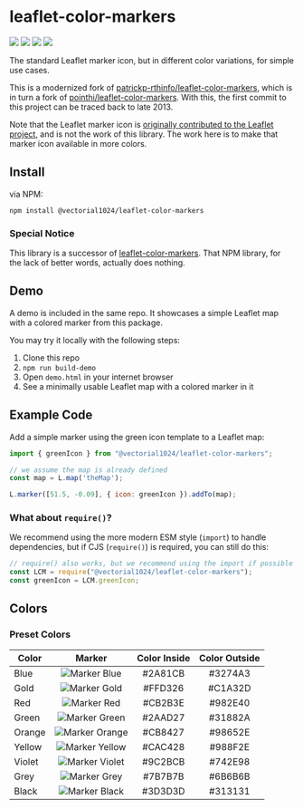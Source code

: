 # leaflet-color-markers

<img src="https://img.shields.io/npm/l/%40vectorial1024%2Fleaflet-color-markers">
<img src="https://img.shields.io/npm/v/%40vectorial1024%2Fleaflet-color-markers">
<img src="https://img.shields.io/npm/dw/%40vectorial1024%2Fleaflet-color-markers">
<img src="https://img.shields.io/badge/GitHub-repo-green?logo=github" href="https://github.com/Vectorial1024/leaflet-color-icons">

The standard Leaflet marker icon, but in different color variations, for simple use cases.

This is a modernized fork of [patrickp-rthinfo/leaflet-color-markers](https://github.com/patrickp-rthinfo/leaflet-color-markers),
which is in turn a fork of [pointhi/leaflet-color-markers](https://github.com/pointhi/leaflet-color-markers).
With this, the first commit to this project can be traced back to late 2013.

Note that the Leaflet marker icon is [originally contributed to the Leaflet project](https://github.com/Leaflet/Leaflet/blob/main/src/images/marker.svg), and is not the work of this library. The work here is to make that marker icon available in more colors.

## Install

via NPM:

```
npm install @vectorial1024/leaflet-color-markers
```

### Special Notice

This library is a successor of [leaflet-color-markers](https://www.npmjs.com/package/leaflet-color-markers). That NPM library, for the lack of better words, actually does nothing.

## Demo

A demo is included in the same repo. It showcases a simple Leaflet map with a colored marker from this package.

You may try it locally with the following steps:

1. Clone this repo
2. `npm run build-demo`
3. Open `demo.html` in your internet browser
4. See a minimally usable Leaflet map with a colored marker in it

## Example Code

Add a simple marker using the green icon template to a Leaflet map: 

```javascript
import { greenIcon } from "@vectorial1024/leaflet-color-markers";

// we assume the map is already defined
const map = L.map('theMap');

L.marker([51.5, -0.09], { icon: greenIcon }).addTo(map);
```

### What about `require()`?

We recommend using the more modern ESM style (`import`) to handle dependencies, but if CJS (`require()`) is required, you can still do this:

```javascript
// require() also works, but we recommend using the import if possible
const LCM = require("@vectorial1024/leaflet-color-markers");
const greenIcon = LCM.greenIcon;
```

## Colors

### Preset Colors

| Color | Marker | Color Inside | Color Outside |
| ------------- |:-----:|:-----:|:-----:|
| Blue | ![Marker Blue](https://raw.githubusercontent.com/Vectorial1024/leaflet-color-markers/master/img/marker-icon-blue.png) | #2A81CB | #3274A3 |
| Gold | ![Marker Gold](https://raw.githubusercontent.com/Vectorial1024/leaflet-color-markers/master/img/marker-icon-gold.png) | #FFD326 | #C1A32D |
| Red | ![Marker Red](https://raw.githubusercontent.com/Vectorial1024/leaflet-color-markers/master/img/marker-icon-red.png) | #CB2B3E | #982E40 |
| Green | ![Marker Green](https://raw.githubusercontent.com/Vectorial1024/leaflet-color-markers/master/img/marker-icon-green.png) | #2AAD27 | #31882A |
| Orange | ![Marker Orange](https://raw.githubusercontent.com/Vectorial1024/leaflet-color-markers/master/img/marker-icon-orange.png) | #CB8427 | #98652E |
| Yellow | ![Marker Yellow](https://raw.githubusercontent.com/Vectorial1024/leaflet-color-markers/master/img/marker-icon-yellow.png) | #CAC428 | #988F2E |
| Violet | ![Marker Violet](https://raw.githubusercontent.com/Vectorial1024/leaflet-color-markers/master/img/marker-icon-violet.png) | #9C2BCB | #742E98 |
| Grey | ![Marker Grey](https://raw.githubusercontent.com/Vectorial1024/leaflet-color-markers/master/img/marker-icon-grey.png) | #7B7B7B | #6B6B6B |
| Black | ![Marker Black](https://raw.githubusercontent.com/Vectorial1024/leaflet-color-markers/master/img/marker-icon-black.png) | #3D3D3D | #313131 |
